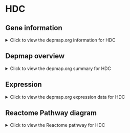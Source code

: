 <h1>HDC</h1>

<h2>Gene information</h2>
<details>
  <summary>Click to view the depmap.org information for HDC</summary>
  <p><a href="https://depmap.org/portal/gene/HDC?tab=about" target="_BLANK">Open page in a new tab...</a></p>
  <iframe src="https://depmap.org/portal/gene/HDC?tab=about" style="border:none;width:100%;height:800px"></iframe>
</details>

<h2>Depmap overview</h2>
<details>
  <summary>Click to view the depmap.org summary for HDC</summary>
  <p><a href="https://depmap.org/portal/gene/HDC?tab=overview" target="_BLANK">Open page in a new tab...</a></p>
  <iframe src="https://depmap.org/portal/gene/HDC?tab=overview" style="border:none;width:100%;height:800px"></iframe>
</details>

<h2>Expression</h2>
<details>
  <summary>Click to view the depmap.org expression data for HDC</summary>
  <p><a href="https://depmap.org/portal/gene/HDC?tab=characterization" target="_BLANK">Open page in a new tab...</a></p>
  <iframe src="https://depmap.org/portal/gene/HDC?tab=characterization" style="border:none;width:100%;height:800px"></iframe>
</details>



<h2>Reactome Pathway diagram</h2>
<details>
  <summary>Click to view the Reactome pathway for HDC</summary>
  <p><a href="https://reactome.org/PathwayBrowser/#/R-HSA-70921" target="_BLANK">Open page in a new tab...</a></p>
  <p>Histidine catabolism</p>
<iframe src="https://reactome.org/PathwayBrowser/#/R-HSA-70921" style="border:none;width:100%;height:800px"></iframe>
</details>



